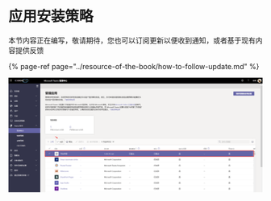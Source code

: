 # 应用安装策略

本节内容正在编写，敬请期待，您也可以订阅更新以便收到通知，或者基于现有内容提供反馈

{% page-ref page="../resource-of-the-book/how-to-follow-update.md" %}

![](../.gitbook/assets/tu-pian-%20%28118%29.png)

